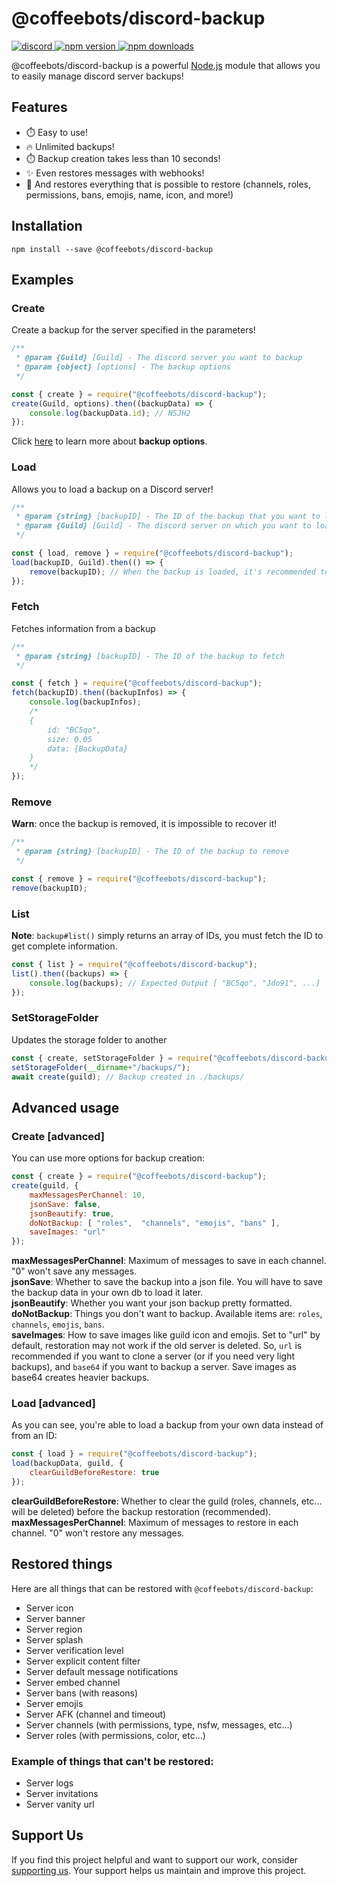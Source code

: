 # @coffeebots/discord-backup

<div align="left">
    <a href="https://discord.gg/9tnbkzwyMD"> <img src="https://img.shields.io/discord/1217224916466929734?color=5865F2&logo=discord&logoColor=white" alt="discord"/> </a>
    <a href="https://www.npmjs.com/package/@coffeebots/discord-backup"> <img src="https://img.shields.io/npm/v/@coffeebots/discord-backup.svg?maxAge=3600" alt="npm version"/> </a>
    <a href="https://www.npmjs.com/package/@coffeebots/discord-backup"> <img src="https://img.shields.io/npm/dt/@coffeebots/discord-backup.svg?maxAge=3600" alt="npm downloads"/> </a>
</div>

<!-- [![downloadsBadge](https://img.shields.io/npm/dt/@coffeebots/discord-backup?style=for-the-badge)](https://npmjs.com/@coffeebots/discord-backup)
[![versionBadge](https://img.shields.io/npm/v/@coffeebots/discord-backup?style=for-the-badge)](https://npmjs.com/@coffeebots/discord-backup) -->

@coffeebots/discord-backup is a powerful [Node.js](https://nodejs.org) module that allows you to easily manage discord server backups!

## Features

-   ⏱️ Easy to use!
-   🔥 Unlimited backups!
-   ⏱️ Backup creation takes less than 10 seconds!
-   ✨ Even restores messages with webhooks!
-   🚀 And restores everything that is possible to restore (channels, roles, permissions, bans, emojis, name, icon, and more!)

## Installation

```cli
npm install --save @coffeebots/discord-backup
```

## Examples

### Create

Create a backup for the server specified in the parameters!

```js
/**
 * @param {Guild} [Guild] - The discord server you want to backup
 * @param {object} [options] - The backup options
 */

const { create } = require("@coffeebots/discord-backup");
create(Guild, options).then((backupData) => {
    console.log(backupData.id); // NSJH2
});
```

Click [here](#create-advanced) to learn more about **backup options**.

### Load

Allows you to load a backup on a Discord server!

```js
/**
 * @param {string} [backupID] - The ID of the backup that you want to load
 * @param {Guild} [Guild] - The discord server on which you want to load the backup
 */

const { load, remove } = require("@coffeebots/discord-backup");
load(backupID, Guild).then(() => {
    remove(backupID); // When the backup is loaded, it's recommended to delete it
});
```

### Fetch

Fetches information from a backup

```js
/**
 * @param {string} [backupID] - The ID of the backup to fetch
 */

const { fetch } = require("@coffeebots/discord-backup");
fetch(backupID).then((backupInfos) => {
    console.log(backupInfos);
    /*
    {
        id: "BC5qo",
        size: 0.05
        data: {BackupData}
    }
    */
});
```

### Remove

**Warn**: once the backup is removed, it is impossible to recover it!

```js
/**
 * @param {string} [backupID] - The ID of the backup to remove
 */

const { remove } = require("@coffeebots/discord-backup");
remove(backupID);
```

### List

**Note**: `backup#list()` simply returns an array of IDs, you must fetch the ID to get complete information.

```js
const { list } = require("@coffeebots/discord-backup");
list().then((backups) => {
    console.log(backups); // Expected Output [ "BC5qo", "Jdo91", ...]
});
```

### SetStorageFolder

Updates the storage folder to another

```js
const { create, setStorageFolder } = require("@coffeebots/discord-backup");
setStorageFolder(__dirname+"/backups/");
await create(guild); // Backup created in ./backups/
```

## Advanced usage

### Create [advanced]

You can use more options for backup creation:

```js
const { create } = require("@coffeebots/discord-backup");
create(guild, {
    maxMessagesPerChannel: 10,
    jsonSave: false,
    jsonBeautify: true,
    doNotBackup: [ "roles",  "channels", "emojis", "bans" ],
    saveImages: "url"
});
```

**maxMessagesPerChannel**: Maximum of messages to save in each channel. "0" won't save any messages.  
**jsonSave**: Whether to save the backup into a json file. You will have to save the backup data in your own db to load it later.  
**jsonBeautify**: Whether you want your json backup pretty formatted.  
**doNotBackup**: Things you don't want to backup. Available items are: `roles`, `channels`, `emojis`, `bans`.  
**saveImages**: How to save images like guild icon and emojis. Set to "url" by default, restoration may not work if the old server is deleted. So, `url` is recommended if you want to clone a server (or if you need very light backups), and `base64` if you want to backup a server. Save images as base64 creates heavier backups.

### Load [advanced]

As you can see, you're able to load a backup from your own data instead of from an ID:

```js
const { load } = require("@coffeebots/discord-backup");
load(backupData, guild, {
    clearGuildBeforeRestore: true
});
```

**clearGuildBeforeRestore**: Whether to clear the guild (roles, channels, etc... will be deleted) before the backup restoration (recommended).  
**maxMessagesPerChannel**: Maximum of messages to restore in each channel. "0" won't restore any messages.

## Restored things

Here are all things that can be restored with `@coffeebots/discord-backup`:  

* Server icon  
* Server banner  
* Server region  
* Server splash  
* Server verification level  
* Server explicit content filter  
* Server default message notifications  
* Server embed channel  
* Server bans (with reasons)  
* Server emojis  
* Server AFK (channel and timeout)  
* Server channels (with permissions, type, nsfw, messages, etc...)  
* Server roles (with permissions, color, etc...)

### Example of things that can't be restored:

* Server logs  
* Server invitations  
* Server vanity url

## Support Us
If you find this project helpful and want to support our work, consider [supporting us](https://coffeebots.xyz/store). Your support helps us maintain and improve this project.